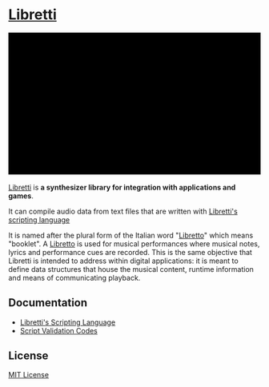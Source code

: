 # [Libretti](https://github.com/Jean-LouisH/Libretti)

![ScreenShot](Screenshot.gif)

[Libretti](https://github.com/Jean-LouisH/Libretti) is **a synthesizer library for integration with applications and games**.

It can compile audio data from text files that are written with [Libretti's scripting language](https://github.com/Jean-LouisH/Libretti/blob/master/Documentation/Scripting%20Language%20Specification.txt)

It is named after the plural form of the Italian word "[Libretto](https://en.wikipedia.org/wiki/Libretto)" which means "booklet". A [Libretto](https://en.wikipedia.org/wiki/Libretto) is used for musical performances where musical notes, lyrics and performance cues are recorded. This is the same objective that Libretti is intended to address within digital applications: it is meant to define data structures that house the musical content, runtime information and means of communicating playback.

## Documentation

* [Libretti's Scripting Language](https://github.com/Jean-LouisH/Libretti/blob/master/Documentation/Scripting%20Language%20Specification.txt)
* [Script Validation Codes](https://github.com/Jean-LouisH/Libretti/blob/master/Documentation/Script%20Validation%20Codes.md)

## License

[MIT License](https://github.com/Jean-LouisH/Libretti/blob/master/LICENSE)

